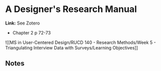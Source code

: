 # A Designer's Research Manual
**Link:** See Zotero

- Chapter 2 p 72-73


![[MS in User-Centered Design/RUCD 140 - Research Methods/Week 5 - Triangulating Interview Data with Surveys/Learning Objectives]]

## Notes